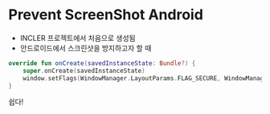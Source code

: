 # Prevent ScreenShot Android
* INCLER 프로젝트에서 처음으로 생성됨
* 안드로이드에서 스크린샷을 방지하고자 할 때

<tabs>
<tab title="MainActivity">

```Kotlin
override fun onCreate(savedInstanceState: Bundle?) {
    super.onCreate(savedInstanceState)
    window.setFlags(WindowManager.LayoutParams.FLAG_SECURE, WindowManager.LayoutParams.FLAG_SECURE)
}
```
</tab>
</tabs>
<note>
<p>
쉽다!
</p>
</note>